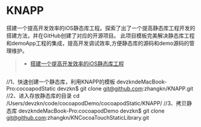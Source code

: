 # KNAPP
搭建一个提高开发效率的iOS静态库工程。探索了出了一个提高静态库工程开发的搭建方法，并在GitHub创建了对应的开源项目。  此项目模板完美解决静态库工程和demoApp工程的集成，提高开发调试效率,方便静态库的源码和demo源码的管理维护。

>* [搭建一个提高开发效率的iOS静态库工程](https://blog.csdn.net/z929118967/article/details/73872024)
>```
//1、快速创建一个静态库，利用KNAPP的模板
devzkndeMacBook-Pro:cocoapodStatic devzkn$ git clone git@github.com:zhangkn/KNAPP.git
//2、进入存放静态库的目录
cd /Users/devzkn/code/cocoapodDemo/cocoapodStatic/KNAPP/
//3、拷贝静态库
devzkndeMacBook-Pro:cocoapodDemo devzkn$ git clone git@github.com:zhangkn/KNCocoaTouchStaticLibrary.git
>```

